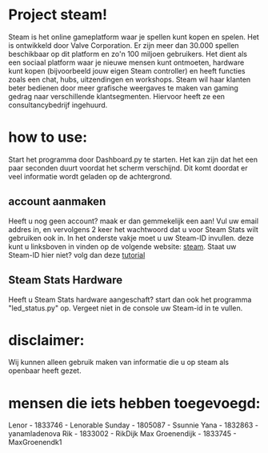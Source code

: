 # Project steam!
Steam is het online gameplatform waar je spellen kunt kopen en spelen. Het is ontwikkeld door Valve Corporation. Er zijn meer dan 30.000 spellen beschikbaar op dit platform en zo'n 100 miljoen gebruikers. Het dient als een sociaal platform waar je nieuwe mensen kunt ontmoeten, hardware kunt kopen (bijvoorbeeld jouw eigen Steam controller) en heeft functies zoals een chat, hubs, uitzendingen en workshops. Steam wil haar klanten beter bedienen door meer grafische weergaves te maken van gaming gedrag naar verschillende klantsegmenten. Hiervoor heeft ze een consultancybedrijf ingehuurd.

# how to use:
  
  Start het programma door Dashboard.py te starten. Het kan zijn dat het een paar seconden duurt voordat het scherm verschijnd. Dit komt doordat er veel informatie wordt geladen op de achtergrond. 
  
## account aanmaken
  Heeft u nog geen account? maak er dan gemmekelijk een aan! Vul uw email addres in, en vervolgens 2 keer het wachtwoord dat u voor Steam Stats wilt gebruiken ook in. In het onderste vakje moet u uw Steam-ID invullen. deze kunt u linksboven in vinden op de volgende website: [steam](https://store.steampowered.com/account/ "Steam Account"). Staat uw Steam-ID hier niet? volg dan deze [tutorial](https://www.ubisoft.com/en-gb/help/article/finding-your-steam-id/000060565)
  
## Steam Stats Hardware
  Heeft u Steam Stats hardware aangeschaft? start dan ook het programma "led_status.py" op. Vergeet niet in de console uw Steam-id in te vullen.
  
# disclaimer:
Wij kunnen alleen gebruik maken van informatie die u op steam als openbaar heeft gezet.

# mensen die iets hebben toegevoegd:
Lenor - 1833746 - Lenorable
Sunday - 1805087  - Ssunnie
Yana - 1832863 - yanamladenova
Rik - 1833002 - RikDijk
Max Groenendijk - 1833745 - MaxGroenendk1
